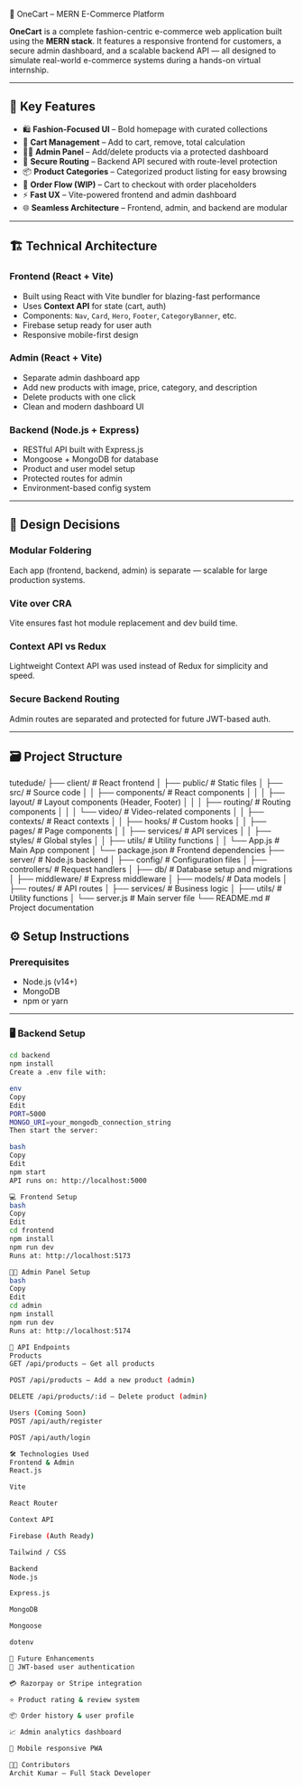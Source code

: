 🛒 OneCart – MERN E-Commerce Platform

**OneCart** is a complete fashion-centric e-commerce web application built using the **MERN stack**. It features a responsive frontend for customers, a secure admin dashboard, and a scalable backend API — all designed to simulate real-world e-commerce systems during a hands-on virtual internship.

---

## 🧩 Key Features

- 🛍️ **Fashion-Focused UI** – Bold homepage with curated collections
- 🛒 **Cart Management** – Add to cart, remove, total calculation
- 🧑‍💼 **Admin Panel** – Add/delete products via a protected dashboard
- 🔐 **Secure Routing** – Backend API secured with route-level protection
- 📦 **Product Categories** – Categorized product listing for easy browsing
- 🔄 **Order Flow (WIP)** – Cart to checkout with order placeholders
- ⚡ **Fast UX** – Vite-powered frontend and admin dashboard
- 🌐 **Seamless Architecture** – Frontend, admin, and backend are modular

---

## 🏗️ Technical Architecture

### Frontend (React + Vite)

- Built using React with Vite bundler for blazing-fast performance
- Uses **Context API** for state (cart, auth)
- Components: `Nav`, `Card`, `Hero`, `Footer`, `CategoryBanner`, etc.
- Firebase setup ready for user auth
- Responsive mobile-first design

### Admin (React + Vite)

- Separate admin dashboard app
- Add new products with image, price, category, and description
- Delete products with one click
- Clean and modern dashboard UI

### Backend (Node.js + Express)

- RESTful API built with Express.js
- Mongoose + MongoDB for database
- Product and user model setup
- Protected routes for admin
- Environment-based config system

---

## 🧠 Design Decisions

### Modular Foldering

Each app (frontend, backend, admin) is separate — scalable for large production systems.

### Vite over CRA

Vite ensures fast hot module replacement and dev build time.

### Context API vs Redux

Lightweight Context API was used instead of Redux for simplicity and speed.

### Secure Backend Routing

Admin routes are separated and protected for future JWT-based auth.

---

## 🗃️ Project Structure

tutedude/
├── client/                 # React frontend
│   ├── public/             # Static files
│   ├── src/                # Source code
│   │   ├── components/     # React components
│   │   │   ├── layout/     # Layout components (Header, Footer)
│   │   │   ├── routing/    # Routing components
│   │   │   └── video/      # Video-related components
│   │   ├── contexts/       # React contexts
│   │   ├── hooks/          # Custom hooks
│   │   ├── pages/          # Page components
│   │   ├── services/       # API services
│   │   ├── styles/         # Global styles
│   │   ├── utils/          # Utility functions
│   │   └── App.js          # Main App component
│   └── package.json        # Frontend dependencies
├── server/                 # Node.js backend
│   ├── config/             # Configuration files
│   ├── controllers/        # Request handlers
│   ├── db/                 # Database setup and migrations
│   ├── middleware/         # Express middleware
│   ├── models/             # Data models
│   ├── routes/             # API routes
│   ├── services/           # Business logic
│   ├── utils/              # Utility functions
│   └── server.js           # Main server file
└── README.md               # Project documentation



## ⚙️ Setup Instructions

### Prerequisites

- Node.js (v14+)
- MongoDB
- npm or yarn

---

### 🖥️ Backend Setup

```bash
cd backend
npm install
Create a .env file with:

env
Copy
Edit
PORT=5000
MONGO_URI=your_mongodb_connection_string
Then start the server:

bash
Copy
Edit
npm start
API runs on: http://localhost:5000

💻 Frontend Setup
bash
Copy
Edit
cd frontend
npm install
npm run dev
Runs at: http://localhost:5173

🧑‍💼 Admin Panel Setup
bash
Copy
Edit
cd admin
npm install
npm run dev
Runs at: http://localhost:5174

📡 API Endpoints
Products
GET /api/products – Get all products

POST /api/products – Add a new product (admin)

DELETE /api/products/:id – Delete product (admin)

Users (Coming Soon)
POST /api/auth/register

POST /api/auth/login

🛠️ Technologies Used
Frontend & Admin
React.js

Vite

React Router

Context API

Firebase (Auth Ready)

Tailwind / CSS

Backend
Node.js

Express.js

MongoDB

Mongoose

dotenv

🚀 Future Enhancements
🔐 JWT-based user authentication

💳 Razorpay or Stripe integration

⭐ Product rating & review system

📦 Order history & user profile

📈 Admin analytics dashboard

📱 Mobile responsive PWA

👨‍💻 Contributors
Archit Kumar – Full Stack Developer
